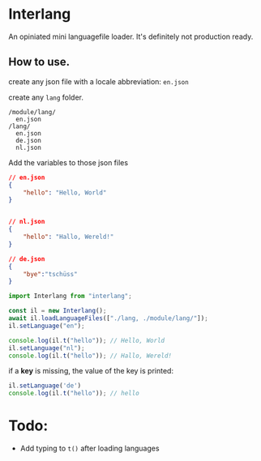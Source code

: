 # Interlang
An opiniated mini languagefile loader.
It's definitely not production ready.

## How to use.
create any json file with a locale abbreviation: `en.json`

create any `lang` folder.

```
/module/lang/
  en.json
/lang/
  en.json
  de.json
  nl.json
```

Add the variables to those json files
```json
// en.json
{
    "hello": "Hello, World"
}


// nl.json
{
    "hello": "Hallo, Wereld!"
}

// de.json
{
    "bye":"tschüss"
}
```
```js
import Interlang from "interlang";

const il = new Interlang();
await il.loadLanguageFiles(["./lang, ./module/lang/"]);
il.setLanguage("en");

console.log(il.t("hello")); // Hello, World
il.setLanguage("nl");
console.log(il.t("hello")); // Hallo, Wereld!
```

if a **key** is missing, the value of the key is printed:

```js
il.setLanguage('de')
console.log(il.t("hello")); // hello
```

# Todo:
* Add typing to `t()` after loading languages
